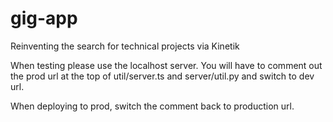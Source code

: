 # gig-app

Reinventing the search for technical projects via Kinetik

When testing please use the localhost server. You will have to comment out the prod url at the top of util/server.ts and server/util.py and switch to dev url.

When deploying to prod, switch the comment back to production url.
